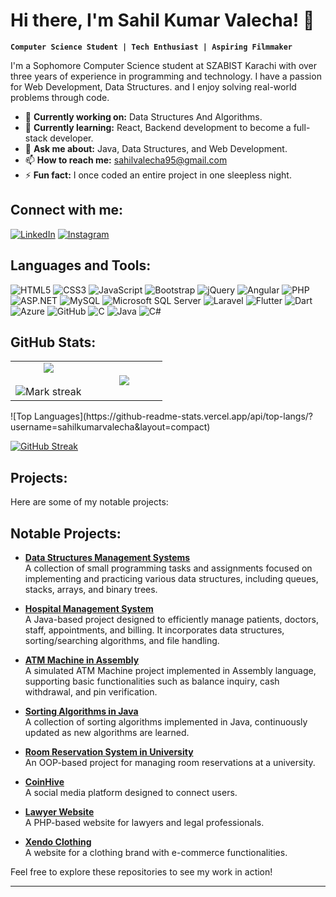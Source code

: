 # Hi there, I'm Sahil Kumar Valecha! 👋

**`Computer Science Student | Tech Enthusiast | Aspiring Filmmaker`**

I'm a Sophomore Computer Science student at SZABIST Karachi with over three years of experience in programming and technology. I have a passion for Web Development, Data Structures. and I enjoy solving real-world problems through code.

- 🔭 **Currently working on:** Data Structures And Algorithms.
- 🌱 **Currently learning:** React, Backend development to become a full-stack developer.
- 💬 **Ask me about:** Java, Data Structures, and Web Development.
- 📫 **How to reach me:** sahilvalecha95@gmail.com
- ⚡ **Fun fact:** I once coded an entire project in one sleepless night.

## Connect with me:

[![LinkedIn](https://img.shields.io/badge/LinkedIn-0A66C2?style=for-the-badge&logo=linkedin&logoColor=white)](https://www.linkedin.com/in/sahil-kumar-valecha-3a13a1238)
[![Instagram](https://img.shields.io/badge/Instagram-E4405F?style=for-the-badge&logo=instagram&logoColor=white)](https://www.instagram.com/sahilvalechaha)

## Languages and Tools:

![HTML5](https://img.shields.io/badge/HTML5-E34F26?style=for-the-badge&logo=html5&logoColor=white)
![CSS3](https://img.shields.io/badge/CSS3-1572B6?style=for-the-badge&logo=css3&logoColor=white)
![JavaScript](https://img.shields.io/badge/JavaScript-F7DF1E?style=for-the-badge&logo=javascript&logoColor=black)
![Bootstrap](https://img.shields.io/badge/Bootstrap-7952B3?style=for-the-badge&logo=bootstrap&logoColor=white)
![jQuery](https://img.shields.io/badge/jQuery-0769AD?style=for-the-badge&logo=jquery&logoColor=white)
![Angular](https://img.shields.io/badge/Angular-DD0031?style=for-the-badge&logo=angular&logoColor=white)
![PHP](https://img.shields.io/badge/PHP-777BB4?style=for-the-badge&logo=php&logoColor=white)
![ASP.NET](https://img.shields.io/badge/ASP.NET-512BD4?style=for-the-badge&logo=dotnet&logoColor=white)
![MySQL](https://img.shields.io/badge/MySQL-4479A1?style=for-the-badge&logo=mysql&logoColor=white)
![Microsoft SQL Server](https://img.shields.io/badge/Microsoft%20SQL%20Server-CC2927?style=for-the-badge&logo=microsoft%20sql%20server&logoColor=white)
![Laravel](https://img.shields.io/badge/Laravel-FF2D20?style=for-the-badge&logo=laravel&logoColor=white)
![Flutter](https://img.shields.io/badge/Flutter-02569B?style=for-the-badge&logo=flutter&logoColor=white)
![Dart](https://img.shields.io/badge/Dart-0175C2?style=for-the-badge&logo=dart&logoColor=white)
![Azure](https://img.shields.io/badge/Azure-0078D4?style=for-the-badge&logo=microsoft%20azure&logoColor=white)
![GitHub](https://img.shields.io/badge/GitHub-181717?style=for-the-badge&logo=github&logoColor=white)
![C](https://img.shields.io/badge/C-A8B9CC?style=for-the-badge&logo=c&logoColor=black)
![Java](https://img.shields.io/badge/Java-007396?style=for-the-badge&logo=java&logoColor=white)
![C#](https://img.shields.io/badge/C%23-239120?style=for-the-badge&logo=c-sharp&logoColor=white)

## GitHub Stats:
  <!--- stats (start) -->
</p>
<table align="center">
<tbody><tr border="none">
<td width="50%" align="center">
  <img align="center" src="https://github-readme-stats.vercel.app/api?username=1010nishant&amp;theme=dark&amp;show_icons=true&amp;count_private=true">
  <br><br>
  <img title="🔥 Get streak stats for your profile at git.io/streak-stats" alt="Mark streak" src="https://github-readme-streak-stats.herokuapp.com/?user=1010nishant&amp;theme=dark&amp;hide_border=false"> 
</td><td width="50%" align="center">
  <img align="center" src="https://github-readme-stats.anuraghazra1.vercel.app/api/top-langs/?username=1010nishant&amp;theme=dark&amp;hide_border=false&amp;no-bg=true&amp;no-frame=true&amp;langs_count=10">
  </td>
</tr>
</tbody></table>
<!--- stats (end) -->
![Top Languages](https://github-readme-stats.vercel.app/api/top-langs/?username=sahilkumarvalecha&layout=compact)

[![GitHub Streak](https://streak-stats.demolab.com?user=sahilkumarvalecha&theme=dark)](https://git.io/streak-stats)

## Projects:

Here are some of my notable projects:

## Notable Projects:

- **[Data Structures Management Systems](https://github.com/sahilkumarvalecha/Data-Structures-Management-Systems)**  
  A collection of small programming tasks and assignments focused on implementing and practicing various data structures, including queues, stacks, arrays, and binary trees.  

- **[Hospital Management System](https://github.com/sahilkumarvalecha/Hospital_Management_System)**  
  A Java-based project designed to efficiently manage patients, doctors, staff, appointments, and billing. It incorporates data structures, sorting/searching algorithms, and file handling.  

- **[ATM Machine in Assembly](https://github.com/sahilkumarvalecha/ATM_Machine_In_Assembly)**  
  A simulated ATM Machine project implemented in Assembly language, supporting basic functionalities such as balance inquiry, cash withdrawal, and pin verification.  

- **[Sorting Algorithms in Java](https://github.com/sahilkumarvalecha/Sorting-Algorithms-In-Java)**  
  A collection of sorting algorithms implemented in Java, continuously updated as new algorithms are learned.  

- **[Room Reservation System in University](https://github.com/sahilkumarvalecha/Room-Reservation-System-In-University)**  
  An OOP-based project for managing room reservations at a university.  

- **[CoinHive](https://github.com/sahilkumarvalecha/CoinHive)**  
  A social media platform designed to connect users.  

- **[Lawyer Website](https://github.com/sahilkumarvalecha/Lawyer-Website)**  
  A PHP-based website for lawyers and legal professionals.  

- **[Xendo Clothing](https://github.com/sahilkumarvalecha/Xendo-Clothing)**  
  A website for a clothing brand with e-commerce functionalities.  


Feel free to explore these repositories to see my work in action!

---

